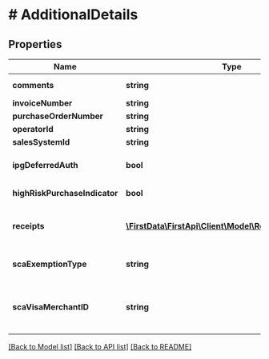# # AdditionalDetails

## Properties

Name | Type | Description | Notes
------------ | ------------- | ------------- | -------------
**comments** | **string** | Comments for the payment. | [optional] 
**invoiceNumber** | **string** | Invoice number. | [optional] 
**purchaseOrderNumber** | **string** | Purchase order number. | [optional] 
**operatorId** | **string** | The operator ID. | [optional] 
**salesSystemId** | **string** | The sales system ID. | [optional] 
**ipgDeferredAuth** | **bool** | Indicates if the particular transaction is a deferred authorization. | [optional] 
**highRiskPurchaseIndicator** | **bool** | this is highRiskPurchaseIndicator. | [optional] 
**receipts** | [**\FirstData\FirstApi\Client\Model\ReceiptRequestInfo[]**](ReceiptRequestInfo.md) | Provides request information that is necessary to generate receipts. | [optional] 
**scaExemptionType** | **string** | Strong customer authentication exemption type indicator. | [optional] 
**scaVisaMerchantID** | **string** | Eight-character Visa merchant identifier (VMID) assigned by Visa, required for trusted merchant and delegated authentication. | [optional] 

[[Back to Model list]](../../README.md#documentation-for-models) [[Back to API list]](../../README.md#documentation-for-api-endpoints) [[Back to README]](../../README.md)


